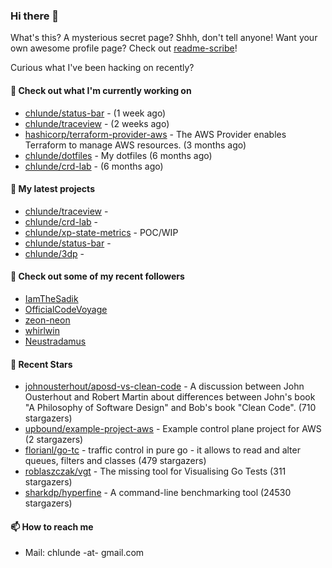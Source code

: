 ### Hi there 👋

What's this? A mysterious secret page? Shhh, don't tell anyone!
Want your own awesome profile page? Check out [readme-scribe](https://github.com/muesli/readme-scribe)!

Curious what I've been hacking on recently?

#### 👷 Check out what I'm currently working on

- [chlunde/status-bar](https://github.com/chlunde/status-bar) -  (1 week ago)
- [chlunde/traceview](https://github.com/chlunde/traceview) -  (2 weeks ago)
- [hashicorp/terraform-provider-aws](https://github.com/hashicorp/terraform-provider-aws) - The AWS Provider enables Terraform to manage AWS resources. (3 months ago)
- [chlunde/dotfiles](https://github.com/chlunde/dotfiles) - My dotfiles (6 months ago)
- [chlunde/crd-lab](https://github.com/chlunde/crd-lab) -  (6 months ago)

#### 🌱 My latest projects

- [chlunde/traceview](https://github.com/chlunde/traceview) - 
- [chlunde/crd-lab](https://github.com/chlunde/crd-lab) - 
- [chlunde/xp-state-metrics](https://github.com/chlunde/xp-state-metrics) - POC/WIP
- [chlunde/status-bar](https://github.com/chlunde/status-bar) - 
- [chlunde/3dp](https://github.com/chlunde/3dp) - 



#### 👯 Check out some of my recent followers

- [IamTheSadik](https://github.com/IamTheSadik)
- [OfficialCodeVoyage](https://github.com/OfficialCodeVoyage)
- [zeon-neon](https://github.com/zeon-neon)
- [whirlwin](https://github.com/whirlwin)
- [Neustradamus](https://github.com/Neustradamus)

#### 🌟 Recent Stars

- [johnousterhout/aposd-vs-clean-code](https://github.com/johnousterhout/aposd-vs-clean-code) - A discussion between John Ousterhout and Robert Martin about differences between John&#39;s book &#34;A Philosophy of Software Design&#34; and Bob&#39;s book &#34;Clean Code&#34;. (710 stargazers)
- [upbound/example-project-aws](https://github.com/upbound/example-project-aws) - Example control plane project for AWS (2 stargazers)
- [florianl/go-tc](https://github.com/florianl/go-tc) - traffic control in pure go - it allows to read and alter queues, filters and classes (479 stargazers)
- [roblaszczak/vgt](https://github.com/roblaszczak/vgt) - The missing tool for Visualising Go Tests (311 stargazers)
- [sharkdp/hyperfine](https://github.com/sharkdp/hyperfine) - A command-line benchmarking tool (24530 stargazers)

#### 📫 How to reach me

- Mail: chlunde -at- gmail.com
